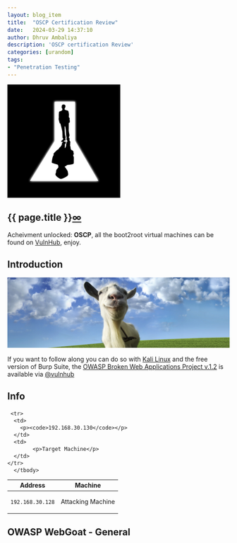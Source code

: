 ```yaml
---
layout: blog_item
title:  "OSCP Certification Review"
date:   2024-03-29 14:37:10
author: Dhruv Ambaliya
description: 'OSCP certification Review'
categories: [urandom]
tags:
- "Penetration Testing"
---
```


<section class="enum-box">
  <div class="grid">
    <div class="unit whole">
      <div class="grid pane">
        <div class="unit whole center-on-mobiles">
         <img src="/img/offsec.png" alt="offsec logo">
          <div class="pane-content">
            <h1>{{ page.title }}<a href="{{ page.url }}" class="permalink" title="Permalink">∞</a></h1>
            <p>Acheivment unlocked: <b>OSCP</b>, all the boot2root virtual machines can be found on <a href="https://vulnhub.com">VulnHub</a>, enjoy.</p>
          </div>
         </div>
        <div class="clear"></div>
      </div>
    </div>
  </div>
</section>


## Introduction



![OWASP WebGoat](/img/blog/owasp-web-app-testing/webgoat.jpg)

If you want to follow along you can do so with [Kali Linux](https://www.kali.org/) and the free version of Burp Suite, the [OWASP Broken Web Applications Project v.1.2](https://www.vulnhub.com/entry/owasp-broken-web-applications-project-12,46/) is available via [@vulnhub](https://twitter.com/vulnhub)   


## Info

<div class="mobile-side-scroller">
<table>
  <thead>
    <tr>
      <th>Address</th>
      <th>Machine</th>
    </tr>
  </thead>
      <tbody>
      <tr>
      <td>
        <p><code>192.168.30.128</code></p>
      </td>
      <td>
            <p>Attacking Machine</p>
      </td>
    </tr>

     <tr>
      <td>
        <p><code>192.168.30.130</code></p>
      </td>
      <td>
            <p>Target Machine</p>
      </td>
    </tr>
      </tbody>
</table>
</div>

## OWASP WebGoat - General

